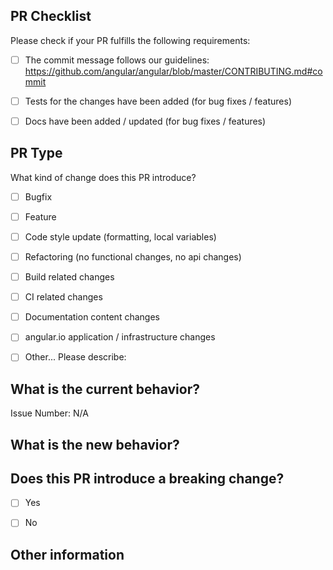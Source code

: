 <!--
PLEASE, GO THROUGH THESE STEPS BEFORE YOU SUBMIT A PR!

Make sure that:

1. That their is an open issue if not please open one befor submitting your changes. Any change needs to be discussed before proceeding (You can skip this if you're fixing a typo or adding an app to the Showcase).

2. You have done your changes in a separate branch. Branches MUST have descriptive names that start with either the `fix/issue-#-` or `feature/[issue #]-` prefixes. Good examples are: `fix/404-signin-issue` or `feature/201-new-templates`.

3. `npm test` doesn't throw any error. If it does, fix them.
. Your pull request MUST NOT target the `master` branch on this repository. You probably want to target a branch that his name starts with `release/` instead.
4. Give a descriptive title to your PR.
5. Please provide enough information of your changes so that others can review your pull request.



6. Link the 

IMPORTANT: Please review the [CONTRIBUTING.md](../CONTRIBUTING.md) file for detailed contributing guidelines.
-->






<!--
  Thank you for contributing to GitHub CLI!
  To reference an open issue, please write this in your description: `Fixes #NUMBER`
-->


## PR Checklist
Please check if your PR fulfills the following requirements:

- [ ] The commit message follows our guidelines: https://github.com/angular/angular/blob/master/CONTRIBUTING.md#commit
- [ ] Tests for the changes have been added (for bug fixes / features)
- [ ] Docs have been added / updated (for bug fixes / features)


## PR Type
What kind of change does this PR introduce?

<!-- Please check the one that applies to this PR using "x". -->

- [ ] Bugfix
- [ ] Feature
- [ ] Code style update (formatting, local variables)
- [ ] Refactoring (no functional changes, no api changes)
- [ ] Build related changes
- [ ] CI related changes
- [ ] Documentation content changes
- [ ] angular.io application / infrastructure changes
- [ ] Other... Please describe:


## What is the current behavior?
<!-- Please describe the current behavior that you are modifying, or link to a relevant issue. -->

Issue Number: N/A


## What is the new behavior?


## Does this PR introduce a breaking change?

- [ ] Yes
- [ ] No


<!-- If this PR contains a breaking change, please describe the impact and migration path for existing applications below. -->


## Other information
